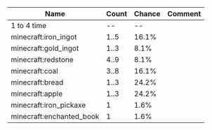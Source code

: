 | Name                     | Count | Chance | Comment |
| ------------------------ | ----- | ------ | ------- |
| 1 to 4 time              |    -- |     -- |         |
| minecraft:iron_ingot     |  1..5 |  16.1% |         |
| minecraft:gold_ingot     |  1..3 |   8.1% |         |
| minecraft:redstone       |  4..9 |   8.1% |         |
| minecraft:coal           |  3..8 |  16.1% |         |
| minecraft:bread          |  1..3 |  24.2% |         |
| minecraft:apple          |  1..3 |  24.2% |         |
| minecraft:iron_pickaxe   |     1 |   1.6% |         |
| minecraft:enchanted_book |     1 |   1.6% |         |